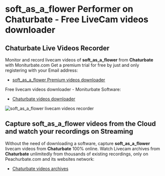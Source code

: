 # soft_as_a_flower Performer on Chaturbate - Free LiveCam videos downloader

## Chaturbate Live Videos Recorder

Monitor and record livecam videos of **soft_as_a_flower** from **Chaturbate** with Moniturbate.com
Get a premium trial for free by just and only registering with your Email address:
* [soft_as_a_flower Premium videos downloader](https://moniturbate.com/request-demo-licence-key.html)

Free livecam videos downloader - Moniturbate Software:
* [Chaturbate videos downloader](https://moniturbate.com/moniturbate-download-software.html)

![soft_as_a_flower livecam videos recorder](https://peachurnet.com/templates/moniturbate-software.png)


## Capture soft_as_a_flower videos from the Cloud and watch your recordings on Streaming

Without the need of downloading a software, capture **soft_as_a_flower** livecam videos from **Chaturbate** 100% online.
Watch Livecam archives from **Chaturbate** unlimitedly from thousands of existing recordings, only on Peachurbate.com and its websites network:
* [Chaturbate videos archives](https://peachurnet.com/)